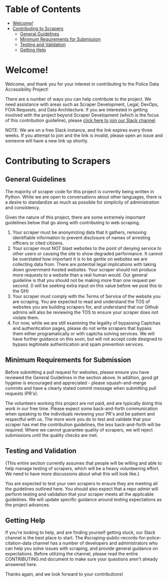 # Table of Contents

* [Welcome!](#welcome)
* [Contributing to Scrapers](#contributing-to-scrapers)
	* [General Guidelines](#general-guidelines)
	* [Minimum Requirements for Submission](#minimum-requirements-for-submission)
    * [Testing and Validation](#testing-and-validation)
    * [Getting Help](#getting-help)

# Welcome!

Welcome, and thank you for your interest in contributing to the Police Data Accessibility Project!

There are a number of ways you can help contribute to the project. We need assistance with areas such as Scraper Development, Legal, DevOps, FOIA Requests, and Data Architecture. If you are interested in getting involved with the project beyond Scraper Development (which is the focus of this contribution guideline), please [click here to join our Slack channel](https://join.slack.com/t/policeaccessibility/shared_invite/zt-eji7fh9w-slynNpPJtcGLUUhbhBmbTg).

NOTE: We are on a free Slack instance, and the link expires every three weeks. If you attempt to join and the link is invalid, please open an issue and someone will have a new link up shortly. 

# Contributing to Scrapers

## General Guidelines

The majority of scraper code for this project is currently being written in Python. While we are open to conversations about other languages, there is a desire to standardize as much as possible for simplicity of administration and consistency. 

Given the nature of this project, there are some extremely important guidelines below that go along with contributing to web scraping. 

1. Your scraper must be anonymizing data that it gathers, removing identifiable information to prevent disclosure of names of arresting officers or cited citizens.
2. Your scraper must NOT blast websites to the point of denying service to other users or causing the site to show degraded performance. It cannot be overstated how important it is to be gentle on websites we are collecting data from. There are potential legal implications with taking down government-hosted websites. Your scraper should not produce more requests to a website than a real human would. Our general guideline is that you should not be making more than one request per second. {I will be seeking extra input on this value before we post this to the GH}
3. Your scraper must comply with the Terms of Service of the website you are scraping. You are expected to read and understand the TOS of websites you are building scrapers for, and understand that our Github admins will also be reviewing the TOS to ensure your scraper does not violate them. 
4. For now, while we are still examining the legality of bypassing Captchas and authentication pages, please do not write scrapers that bypass them either programatically or with captcha solving services. We will have further guidance on this soon, but will not accept code designed to bypass legitimate authentication and spam prevention services. 

## Minimum Requirements for Submission

Before submitting a pull request for websites, please ensure you have reviewed the General Guidelines in the section above. In addition, good git hygeine is encouraged and appreciated - please squash-and-merge commits and have a clearly stated commit message when submitting pull requests (PR's).

The volunteers working this project are not paid, and are typically doing this work in our free time. Please expect some back-and-forth communication when speaking to the individuals reviewing your PR's and be patient and respectful with us. The more work you do to test and validate that your scraper has met the contribution guidelines, the less back-and-forth will be required. Where we cannot guarantee quality of scrapers, we will reject submissions until the quality checks are met.

## Testing and Validation

{This entire section currently assumes that people will be willing and able to help manage testing of scrapers, which will be a heavy volunteering effort. We need to have more discussions about what this will look like.}

You are expected to test your own scrapers to ensure they are meeting all the guidelines outlined here. You should also expect that a repo admin will perform testing and validation that your scraper meets all the applicable guidelines. We will update specific guidance around testing expectations as the project advances. 

## Getting Help

If you're looking to help, and are finding yourself getting stuck, our Slack channel is the best place to start. The #scraping-public-records-for-police-citation-data channel has a number of developers and administrators who can help you solve issues with scraping, and provide general guidance on expectations. Before utilizing the channel, please read the entire CONTRIBUTING.md document to make sure your questions aren't already answered here.

Thanks again, and we look forward to your contributions!
